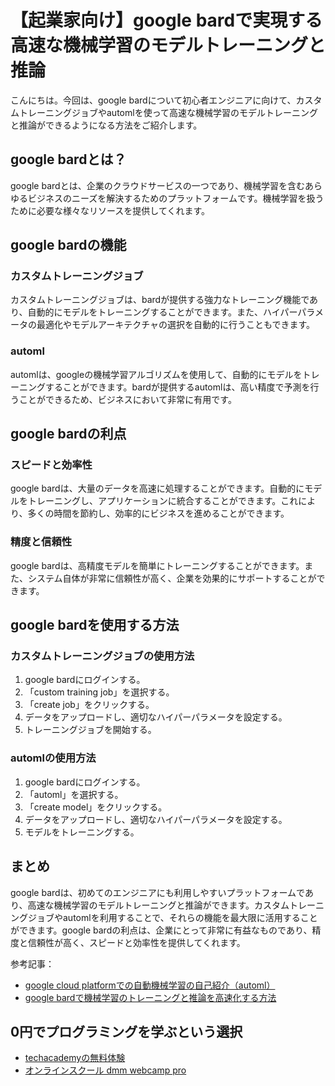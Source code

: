 <!--
title: 【起業家向け】google bardで実現する高速な機械学習のモデルトレーニングと推論
tags: google,bard,起業
id: 
private: false
-->

# 【起業家向け】google bardで実現する高速な機械学習のモデルトレーニングと推論

こんにちは。今回は、google bardについて初心者エンジニアに向けて、カスタムトレーニングジョブやautomlを使って高速な機械学習のモデルトレーニングと推論ができるようになる方法をご紹介します。

## google bardとは？

google bardとは、企業のクラウドサービスの一つであり、機械学習を含むあらゆるビジネスのニーズを解決するためのプラットフォームです。機械学習を扱うために必要な様々なリソースを提供してくれます。

## google bardの機能

### カスタムトレーニングジョブ

カスタムトレーニングジョブは、bardが提供する強力なトレーニング機能であり、自動的にモデルをトレーニングすることができます。また、ハイパーパラメータの最適化やモデルアーキテクチャの選択を自動的に行うこともできます。

### automl

automlは、googleの機械学習アルゴリズムを使用して、自動的にモデルをトレーニングすることができます。bardが提供するautomlは、高い精度で予測を行うことができるため、ビジネスにおいて非常に有用です。

## google bardの利点

### スピードと効率性

google bardは、大量のデータを高速に処理することができます。自動的にモデルをトレーニングし、アプリケーションに統合することができます。これにより、多くの時間を節約し、効率的にビジネスを進めることができます。

### 精度と信頼性

google bardは、高精度モデルを簡単にトレーニングすることができます。また、システム自体が非常に信頼性が高く、企業を効果的にサポートすることができます。

## google bardを使用する方法

### カスタムトレーニングジョブの使用方法

1. google bardにログインする。
2. 「custom training job」を選択する。
3. 「create job」をクリックする。
4. データをアップロードし、適切なハイパーパラメータを設定する。
5. トレーニングジョブを開始する。

### automlの使用方法

1. google bardにログインする。
2. 「automl」を選択する。
3. 「create model」をクリックする。
4. データをアップロードし、適切なハイパーパラメータを設定する。
5. モデルをトレーニングする。

## まとめ

google bardは、初めてのエンジニアにも利用しやすいプラットフォームであり、高速な機械学習のモデルトレーニングと推論ができます。カスタムトレーニングジョブやautomlを利用することで、それらの機能を最大限に活用することができます。google bardの利点は、企業にとって非常に有益なものであり、精度と信頼性が高く、スピードと効率性を提供してくれます。

参考記事：
- [google cloud platformでの自動機械学習の自己紹介（automl）](https://dev.classmethod.jp/articles/google-cloud-platform-automl/)
- [google bardで機械学習のトレーニングと推論を高速化する方法](https://www.linode.com/docs/guides/google-bard-ml-training/)

## 0円でプログラミングを学ぶという選択
- [techacademyの無料体験](//af.moshimo.com/af/c/click?a_id=2612475&amp;p_id=1555&amp;pc_id=2816&amp;pl_id=22706&amp;url=https%3a%2f%2ftechacademy.jp%2fhtmlcss-trial%3futm_source%3dmoshimo%26utm_medium%3daffiliate%26utm_campaign%3dtextad)
- [オンラインスクール dmm webcamp pro](//af.moshimo.com/af/c/click?a_id=2612482&amp;p_id=1363&amp;pc_id=2297&amp;pl_id=39999&amp;guid=on)

